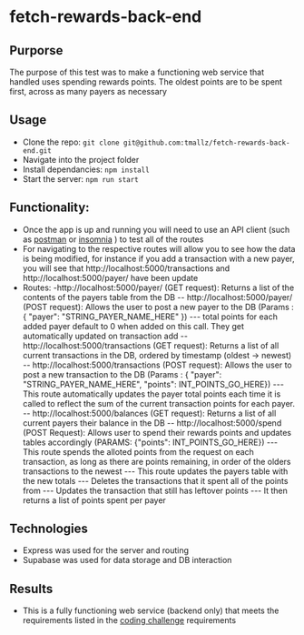 # fetch-rewards-back-end

## Purporse 
The purpose of this test was to make a functioning web service that handled uses spending rewards points. The oldest points are to be spent first, across as many payers as necessary

## Usage
- Clone the repo: `git clone git@github.com:tmallz/fetch-rewards-back-end.git`
- Navigate into the project folder
- Install dependancies:  `npm install`
- Start the server: `npm run start`

## Functionality: 
 - Once the app is up and running you will need to use an API client (such as [postman](https://www.postman.com/downloads/) or [insomnia](https://insomnia.rest/download) ) to test all of the routes
 - For navigating to the respective routes will allow you to see how the data is being modified, for instance if you add a transaction with a new payer, you will see that http://localhost:5000/transactions and http://localhost:5000/payer/ have been update
 - Routes: 
   -http://localhost:5000/payer/ (GET request): Returns a list of the contents of the payers table from the DB
  -- http://localhost:5000/payer/ (POST request): Allows the user to post a new payer to the DB (Params : { "payer": "STRING_PAYER_NAME_HERE" })
  --- total points for each added payer default to 0 when added on this call. They get automatically updated on transaction add
  -- http://localhost:5000/transactions (GET request): Returns a list of all current transactions in the DB, ordered by timestamp (oldest -> newest)
  -- http://localhost:5000/transactions (POST request): Allows the user to post a new transaction to the DB (Params : { "payer": "STRING_PAYER_NAME_HERE", "points": INT_POINTS_GO_HERE})
  --- This route automatically updates the payer total points each time it is called to reflect the sum of the current transaction points for each payer.
  -- http://localhost:5000/balances (GET request): Returns a list of all current payers their balance in the DB
  -- http://localhost:5000/spend (POST Request): Allows user to spend their rewards points and updates tables accordingly (PARAMS: {"points": INT_POINTS_GO_HERE})
  --- This route spends the alloted points from the request on each transaction, as long as there are points remaining, in order of the olders transactions to the newest
  --- This route updates the payers table with the new totals
  --- Deletes the transactions that it spent all of the points from
  --- Updates the transaction that still has leftover points
  --- It then returns a list of points spent per payer
  
  ## Technologies
  - Express was used for the server and routing
  - Supabase was used for data storage and DB interaction
  
  ## Results
  - This is a fully functioning web service (backend only) that meets the requirements listed in the [coding challenge](https://fetch-hiring.s3.us-east-1.amazonaws.com/points.pdf) requirements
  
